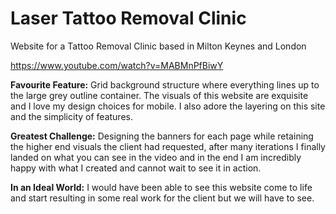 # Laser Tattoo Removal Clinic
Website for a Tattoo Removal Clinic based in Milton Keynes and London

https://www.youtube.com/watch?v=MABMnPfBiwY

**Favourite Feature:** Grid background structure where everything lines up to the large grey outline container. The visuals of this website are exquisite and I love my design choices for mobile. I also adore the layering on this site and the simplicity of features. 

**Greatest Challenge:** Designing the banners for each page while retaining the higher end visuals the client had requested, after many iterations I finally landed on what you can see in the video and in the end I am incredibly happy with what I created and cannot wait to see it in action.

**In an Ideal World:** I would have been able to see this website come to life and start resulting in some real work for the client but we will have to see.
